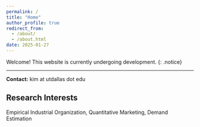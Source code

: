 ```yaml
---
permalink: /
title: "Home"
author_profile: true
redirect_from: 
  - /about/
  - /about.html
date: 2025-01-27
---
```

Welcome! This website is currently undergoing development.
{: .notice}

---
**Contact:** kim at utdallas dot edu

## Research Interests
Empirical Industrial Organization, Quantitative Marketing, Demand Estimation

<a href="/misc/" style="display:block; height:20px; width:100%; color:transparent; text-decoration:none;"> </a>